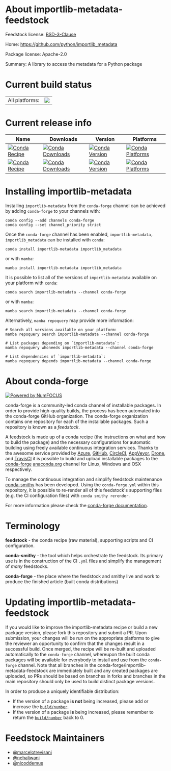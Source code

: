 About importlib-metadata-feedstock
==================================

Feedstock license: [BSD-3-Clause](https://github.com/conda-forge/importlib_metadata-feedstock/blob/main/LICENSE.txt)

Home: https://github.com/python/importlib_metadata

Package license: Apache-2.0

Summary: A library to access the metadata for a Python package

Current build status
====================


<table><tr><td>All platforms:</td>
    <td>
      <a href="https://dev.azure.com/conda-forge/feedstock-builds/_build/latest?definitionId=446&branchName=main">
        <img src="https://dev.azure.com/conda-forge/feedstock-builds/_apis/build/status/importlib_metadata-feedstock?branchName=main">
      </a>
    </td>
  </tr>
</table>

Current release info
====================

| Name | Downloads | Version | Platforms |
| --- | --- | --- | --- |
| [![Conda Recipe](https://img.shields.io/badge/recipe-importlib--metadata-green.svg)](https://anaconda.org/conda-forge/importlib-metadata) | [![Conda Downloads](https://img.shields.io/conda/dn/conda-forge/importlib-metadata.svg)](https://anaconda.org/conda-forge/importlib-metadata) | [![Conda Version](https://img.shields.io/conda/vn/conda-forge/importlib-metadata.svg)](https://anaconda.org/conda-forge/importlib-metadata) | [![Conda Platforms](https://img.shields.io/conda/pn/conda-forge/importlib-metadata.svg)](https://anaconda.org/conda-forge/importlib-metadata) |
| [![Conda Recipe](https://img.shields.io/badge/recipe-importlib_metadata-green.svg)](https://anaconda.org/conda-forge/importlib_metadata) | [![Conda Downloads](https://img.shields.io/conda/dn/conda-forge/importlib_metadata.svg)](https://anaconda.org/conda-forge/importlib_metadata) | [![Conda Version](https://img.shields.io/conda/vn/conda-forge/importlib_metadata.svg)](https://anaconda.org/conda-forge/importlib_metadata) | [![Conda Platforms](https://img.shields.io/conda/pn/conda-forge/importlib_metadata.svg)](https://anaconda.org/conda-forge/importlib_metadata) |

Installing importlib-metadata
=============================

Installing `importlib-metadata` from the `conda-forge` channel can be achieved by adding `conda-forge` to your channels with:

```
conda config --add channels conda-forge
conda config --set channel_priority strict
```

Once the `conda-forge` channel has been enabled, `importlib-metadata, importlib_metadata` can be installed with `conda`:

```
conda install importlib-metadata importlib_metadata
```

or with `mamba`:

```
mamba install importlib-metadata importlib_metadata
```

It is possible to list all of the versions of `importlib-metadata` available on your platform with `conda`:

```
conda search importlib-metadata --channel conda-forge
```

or with `mamba`:

```
mamba search importlib-metadata --channel conda-forge
```

Alternatively, `mamba repoquery` may provide more information:

```
# Search all versions available on your platform:
mamba repoquery search importlib-metadata --channel conda-forge

# List packages depending on `importlib-metadata`:
mamba repoquery whoneeds importlib-metadata --channel conda-forge

# List dependencies of `importlib-metadata`:
mamba repoquery depends importlib-metadata --channel conda-forge
```


About conda-forge
=================

[![Powered by
NumFOCUS](https://img.shields.io/badge/powered%20by-NumFOCUS-orange.svg?style=flat&colorA=E1523D&colorB=007D8A)](https://numfocus.org)

conda-forge is a community-led conda channel of installable packages.
In order to provide high-quality builds, the process has been automated into the
conda-forge GitHub organization. The conda-forge organization contains one repository
for each of the installable packages. Such a repository is known as a *feedstock*.

A feedstock is made up of a conda recipe (the instructions on what and how to build
the package) and the necessary configurations for automatic building using freely
available continuous integration services. Thanks to the awesome service provided by
[Azure](https://azure.microsoft.com/en-us/services/devops/), [GitHub](https://github.com/),
[CircleCI](https://circleci.com/), [AppVeyor](https://www.appveyor.com/),
[Drone](https://cloud.drone.io/welcome), and [TravisCI](https://travis-ci.com/)
it is possible to build and upload installable packages to the
[conda-forge](https://anaconda.org/conda-forge) [anaconda.org](https://anaconda.org/)
channel for Linux, Windows and OSX respectively.

To manage the continuous integration and simplify feedstock maintenance
[conda-smithy](https://github.com/conda-forge/conda-smithy) has been developed.
Using the ``conda-forge.yml`` within this repository, it is possible to re-render all of
this feedstock's supporting files (e.g. the CI configuration files) with ``conda smithy rerender``.

For more information please check the [conda-forge documentation](https://conda-forge.org/docs/).

Terminology
===========

**feedstock** - the conda recipe (raw material), supporting scripts and CI configuration.

**conda-smithy** - the tool which helps orchestrate the feedstock.
                   Its primary use is in the construction of the CI ``.yml`` files
                   and simplify the management of *many* feedstocks.

**conda-forge** - the place where the feedstock and smithy live and work to
                  produce the finished article (built conda distributions)


Updating importlib-metadata-feedstock
=====================================

If you would like to improve the importlib-metadata recipe or build a new
package version, please fork this repository and submit a PR. Upon submission,
your changes will be run on the appropriate platforms to give the reviewer an
opportunity to confirm that the changes result in a successful build. Once
merged, the recipe will be re-built and uploaded automatically to the
`conda-forge` channel, whereupon the built conda packages will be available for
everybody to install and use from the `conda-forge` channel.
Note that all branches in the conda-forge/importlib-metadata-feedstock are
immediately built and any created packages are uploaded, so PRs should be based
on branches in forks and branches in the main repository should only be used to
build distinct package versions.

In order to produce a uniquely identifiable distribution:
 * If the version of a package **is not** being increased, please add or increase
   the [``build/number``](https://docs.conda.io/projects/conda-build/en/latest/resources/define-metadata.html#build-number-and-string).
 * If the version of a package **is** being increased, please remember to return
   the [``build/number``](https://docs.conda.io/projects/conda-build/en/latest/resources/define-metadata.html#build-number-and-string)
   back to 0.

Feedstock Maintainers
=====================

* [@marcelotrevisani](https://github.com/marcelotrevisani/)
* [@nehaljwani](https://github.com/nehaljwani/)
* [@nicoddemus](https://github.com/nicoddemus/)

